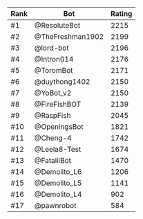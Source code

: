 Rank|Bot|Rating
---|---|---
#1|@ResoluteBot|2215
#2|@TheFreshman1902|2199
#3|@lord-bot|2196
#4|@Intron014|2176
#5|@ToromBot|2171
#6|@duythong1402|2150
#7|@YoBot_v2|2150
#8|@FireFishBOT|2139
#9|@RaspFish|2045
#10|@OpeningsBot|1821
#11|@Cheng-4|1742
#12|@Leela8-Test|1674
#13|@FataliiBot|1470
#14|@Demolito_L6|1206
#15|@Demolito_L5|1141
#16|@Demolito_L4|902
#17|@pawnrobot|584
